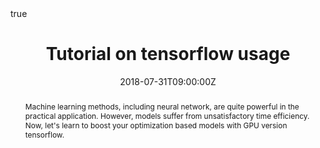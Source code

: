---
title: Tutorial on tensorflow usage
event: Lab Seminar
event_url: ""
location: Room 311, Innovation Center, UESTC
summary: " "
abstract: "Machine learning methods, including neural network, are quite powerful in the practical application. However, models suffer from unsatisfactory time efficiency. Now, let's learn to boost your optimization based models with GPU version tensorflow."

# Talk start and end times.
#   End time can optionally be hidden by prefixing the line with `#`.
date: "2018-07-31T09:00:00Z"
date_end: "2018-07-31T10:00:00Z"
all_day: false

# Schedule page publish date (NOT talk date).
publishDate: "2018-07-31T20:00:00Z"

authors: []
tags:
- Python
- Tensorflow
- Deep Neural Network

# Is this a featured talk? (true/false)
featured: false

# image:
#   caption: 'Image credit: [**Unsplash**](https://unsplash.com/photos/bzdhc5b3Bxs)'
#   focal_point: Right
links:
- name: HTML
  url: "https://www.zybuluo.com/HarryUp/note/1222382"
url_code: ""
url_pdf: ""
url_slides: ""
url_video: ""

# Markdown Slides (optional).
#   Associate this talk with Markdown slides.
#   Simply enter your slide deck's filename without extension.
#   E.g. `slides = "example-slides"` references `content/slides/example-slides.md`.
#   Otherwise, set `slides = ""`.
slides: ""

# Projects (optional).
#   Associate this post with one or more of your projects.
#   Simply enter your project's folder or file name without extension.
#   E.g. `projects = ["internal-project"]` references `content/project/deep-learning/index.md`.
#   Otherwise, set `projects = []`.
projects: ""

# Enable math on this page?
math: true
---